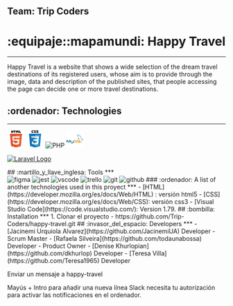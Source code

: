 ## Team: Trip Coders
# :equipaje::mapamundi: Happy Travel
***
Happy Travel is a website that shows a wide selection of the dream travel destinations of its registered users, whose aim is to provide through the image, data and description of the published sites, that people accessing the page can decide one or more travel destinations.
## :ordenador: Technologies
***
<div> <img src="https://raw.githubusercontent.com/devicons/devicon/master/icons/html5/html5-original-wordmark.svg" alt="html5" width="40" height="40"/>
<img src="https://raw.githubusercontent.com/devicons/devicon/master/icons/css3/css3-original-wordmark.svg" alt="css3" width="40" height="40"/>
<img src="https://www.php.net/images/logos/new-php-logo.svg" alt="PHP" width="40" height="40"/>
<a href="https://www.mysql.com/" target="_blank" rel="noreferrer"> <img src="https://raw.githubusercontent.com/devicons/devicon/master/icons/mysql/mysql-original-wordmark.svg" alt="mysql" width="40" height="40"/>
<p align="der"><a href="https://laravel.com" target="_blank"><img src="https://raw.githubusercontent.com/laravel/art/master/logo-lockup/5%20SVG/2%20CMYK/1%20Full%20Color/laravel-logolockup-cmyk-red.svg" width="400" alt="Laravel Logo" height="50"/></a></p>
</div>
## :martillo_y_llave_inglesa: Tools
***
<div>
<img src="https://www.vectorlogo.zone/logos/figma/figma-icon.svg" alt="figma" width="40" height="40"/>
<img src="https://github.com/EqualWaveStudio/soundwave/assets/131855670/465e872f-6242-48b4-964c-7f5c3e749685" alt="jest" width="40" height="40"/>
<img src="https://w7.pngwing.com/pngs/512/824/png-transparent-visual-studio-code-hd-logo-thumbnail.png" alt="vscode" width="40" heigth="40"/>
<img src="https://w7.pngwing.com/pngs/115/721/png-transparent-trello-social-icons-icon.png" alt="trello" width="40" heigth="40"/>
<img src="https://www.vectorlogo.zone/logos/git-scm/git-scm-icon.svg" alt="git" width="40" height="40"/>
<img src="https://cdn-icons-png.flaticon.com/512/25/25231.png" alt="github" width="40" heigth="40"/>
### :ordenador: A list of another technologies used in this proyect
***
- [HTML](https://developer.mozilla.org/es/docs/Web/HTML) : versión html5
- [CSS](https://developer.mozilla.org/es/docs/Web/CSS): versión css3
- [Visual Studio Code](https://code.visualstudio.com/): Version 1.79.
## :bombilla: Installation
***
1. Clonar el proyecto
- https://github.com/Trip-Coders/happy-travel.git
## :invasor_del_espacio: Developers
***
- [Jacinemi Urquiola Alvarez](https://github.com/JacinemiUA) Developer - Scrum Master
- [Rafaela Silveira](https://github.com/todaunabossa) Developer - Product Owner
- [Denise Khurlopian](https://github.com/dkhurlop) Developer
- [Teresa Villa](https://github.com/Teresa1965) Developer











Enviar un mensaje a happy-travel









Mayús + Intro para añadir una nueva línea
Slack necesita tu autorización para activar las notificaciones en el ordenador.